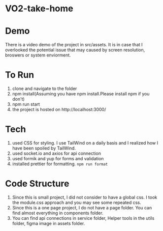 # VO2-take-home

# Demo
There is a video demo of the project in src/assets. It is in case that I overlooked the potential issue that may caused by screen resolution, broswers or system enviorment.


# To Run
1. clone and navigate to the folder
2. npm install(Assuming you have npm install.Please install npm if you don't)
3. npm run start
4. the project is hosted on http://localhost:3000/

# Tech
1. used CSS for styling. I use TailWind on a daily basis and I realized how I have been spoiled by TailWind.
2. used socket.io and axios for api connection
3. used formik and yup for forms and validation
4. installed prettier for formatting. `npm run format` 


# Code Structure
1.  Since this is small project, I did not consider to have a global css. I took the module.css approach and you may see some repeated css.
2.  Since this is a one page project, I do not have a page folder. You can find almost everything in components folder.
3.  You can find api connections in service folder, Helper tools in the utils folder, figma image in assets folder.